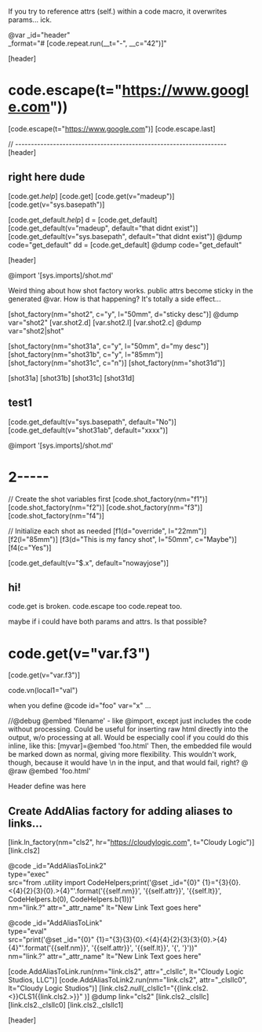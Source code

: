 If you try to reference attrs (self.) within a code macro, it overwrites params... ick.

@var _id="header" \
     _format="# [code.repeat.run(__t=\"-\", __c=\"42\")]"

[header]

# code.escape(t="<https://www.google.com>"))
[code.escape(t="<https://www.google.com>")]
[code.escape.last]

// -------------------------------------------------------------------
[header]


## right here dude

[code.get._help_]
[code.get]
[code.get(v="madeup")]
[code.get(v="sys.basepath")]

[code.get_default._help_]
d = [code.get_default]
[code.get_default(v="madeup", default="that didnt exist")]
[code.get_default(v="sys.basepath", default="that didnt exist")]
@dump code="get_default"
dd = [code.get_default]
@dump code="get_default"

[header]

@import '[sys.imports]/shot.md'

 Weird thing about how shot factory works. public attrs become sticky in the generated @var. 
 How is that happening? It's totally a side effect...
 
[shot_factory(nm="shot2", c="y", l="50mm", d="sticky desc")]
@dump var="shot2"
[var.shot2.d]
[var.shot2.l]
[var.shot2.c]
@dump var="shot2|shot"

[shot_factory(nm="shot31a", c="y", l="50mm", d="my desc")]
[shot_factory(nm="shot31b", c="y", l="85mm")]
[shot_factory(nm="shot31c", c="n")]
[shot_factory(nm="shot31d")]

[shot31a]
[shot31b]
[shot31c]
[shot31d]

## test1
[code.get_default(v="sys.basepath", default="No")]
[code.get_default(v="shot31ab", default="xxxx")]

@import '[sys.imports]/shot.md'

# 2-----

// Create the shot variables first
[code.shot_factory(nm="f1")]
[code.shot_factory(nm="f2")]
[code.shot_factory(nm="f3")]
[code.shot_factory(nm="f4")]

// Initialize each shot as needed
[f1(d="override", l="22mm")]
[f2(l="85mm")]
[f3(d="This is my fancy shot", l="50mm", c="Maybe")]
[f4(c="Yes")]

[code.get_default(v="$.x", default="nowayjose")]

## hi!

code.get is broken.
code.escape too
code.repeat too.

maybe if i could have both params and attrs. Is that possible?

# code.get(v="var.f3")
[code.get(v="var.f3")]


code.vn(local1="val")

when you define @code id="foo" var="x" ...




//@debug
@embed 'filename' - like @import, except just includes the code without processing. Could be useful for inserting raw html directly into the output, w/o processing at all. Would be especially cool if you could do this inline, like this:
&#91;myvar]=@embed 'foo.html'
Then, the embedded file would be marked down as normal, giving more flexibility. This wouldn't work, though, because it would have \n in the input, and that would fail, right?
@ @raw @embed 'foo.html'


Header define was here

## Create AddAlias factory for adding aliases to links...

[link.ln_factory(nm="cls2", hr="https://cloudylogic.com", t="Cloudy Logic")]
[link.cls2]


@code _id="AddAliasToLink2"\
      type="exec"\
      src="from .utility import CodeHelpers;print('@set _id=\"{0}\" {1}=\"{3}{0}.<{4}{2}{3}{0}.>{4}\"'.format('{{self.nm}}', '{{self.attr}}', '{{self.lt}}', CodeHelpers.b(0), CodeHelpers.b(1)))"\
      nm="link.?" attr="_attr_name" lt="New Link Text goes here"

@code _id="AddAliasToLink"\
      type="eval"\
      src="print('@set _id=\"{0}\" {1}=\"{3}{3}{0}.<{4}{4}{2}{3}{3}{0}.>{4}{4}\"'.format('{{self.nm}}', '{{self.attr}}', '{{self.lt}}', '{', '}'))"\
      nm="link.?" attr="_attr_name" lt="New Link Text goes here"

[code.AddAliasToLink.run(nm="link.cls2", attr="_clsllc", lt="Cloudy Logic Studios, LLC")]
[code.AddAliasToLink2.run(nm="link.cls2", attr="_clsllc0", lt="Cloudy Logic Studios")]
[link.cls2._null_(_clsllc1="{{link.cls2.<}}CLS1{{link.cls2.>}}" )]
@dump link="cls2"
[link.cls2._clsllc]
[link.cls2._clsllc0]
[link.cls2._clsllc1]

[header]





